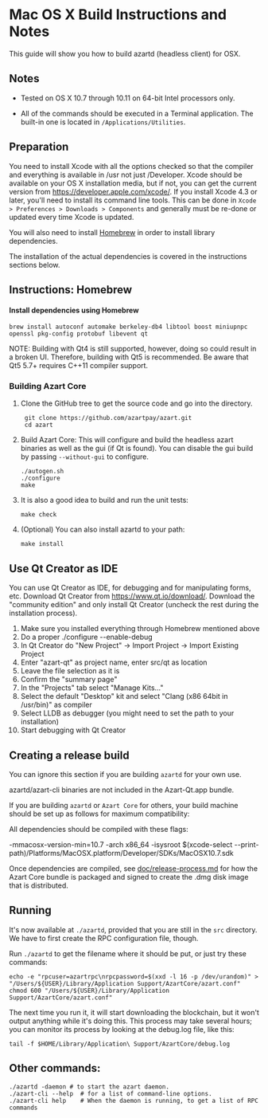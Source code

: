 Mac OS X Build Instructions and Notes
====================================
This guide will show you how to build azartd (headless client) for OSX.

Notes
-----

* Tested on OS X 10.7 through 10.11 on 64-bit Intel processors only.

* All of the commands should be executed in a Terminal application. The
built-in one is located in `/Applications/Utilities`.

Preparation
-----------

You need to install Xcode with all the options checked so that the compiler
and everything is available in /usr not just /Developer. Xcode should be
available on your OS X installation media, but if not, you can get the
current version from https://developer.apple.com/xcode/. If you install
Xcode 4.3 or later, you'll need to install its command line tools. This can
be done in `Xcode > Preferences > Downloads > Components` and generally must
be re-done or updated every time Xcode is updated.

You will also need to install [Homebrew](http://brew.sh) in order to install library
dependencies.

The installation of the actual dependencies is covered in the instructions
sections below.

Instructions: Homebrew
----------------------

#### Install dependencies using Homebrew

    brew install autoconf automake berkeley-db4 libtool boost miniupnpc openssl pkg-config protobuf libevent qt

NOTE: Building with Qt4 is still supported, however, doing so could result in a broken UI. Therefore, building with Qt5 is recommended. Be aware that Qt5 5.7+ requires C++11 compiler support.

### Building Azart Core

1. Clone the GitHub tree to get the source code and go into the directory.

        git clone https://github.com/azartpay/azart.git
        cd azart

2.  Build Azart Core:
    This will configure and build the headless azart binaries as well as the gui (if Qt is found).
    You can disable the gui build by passing `--without-gui` to configure.

        ./autogen.sh
        ./configure
        make

3.  It is also a good idea to build and run the unit tests:

        make check

4.  (Optional) You can also install azartd to your path:

        make install

Use Qt Creator as IDE
------------------------
You can use Qt Creator as IDE, for debugging and for manipulating forms, etc.
Download Qt Creator from https://www.qt.io/download/. Download the "community edition" and only install Qt Creator (uncheck the rest during the installation process).

1. Make sure you installed everything through Homebrew mentioned above
2. Do a proper ./configure --enable-debug
3. In Qt Creator do "New Project" -> Import Project -> Import Existing Project
4. Enter "azart-qt" as project name, enter src/qt as location
5. Leave the file selection as it is
6. Confirm the "summary page"
7. In the "Projects" tab select "Manage Kits..."
8. Select the default "Desktop" kit and select "Clang (x86 64bit in /usr/bin)" as compiler
9. Select LLDB as debugger (you might need to set the path to your installation)
10. Start debugging with Qt Creator

Creating a release build
------------------------
You can ignore this section if you are building `azartd` for your own use.

azartd/azart-cli binaries are not included in the Azart-Qt.app bundle.

If you are building `azartd` or `Azart Core` for others, your build machine should be set up
as follows for maximum compatibility:

All dependencies should be compiled with these flags:

 -mmacosx-version-min=10.7
 -arch x86_64
 -isysroot $(xcode-select --print-path)/Platforms/MacOSX.platform/Developer/SDKs/MacOSX10.7.sdk

Once dependencies are compiled, see [doc/release-process.md](release-process.md) for how the Azart Core
bundle is packaged and signed to create the .dmg disk image that is distributed.

Running
-------

It's now available at `./azartd`, provided that you are still in the `src`
directory. We have to first create the RPC configuration file, though.

Run `./azartd` to get the filename where it should be put, or just try these
commands:

    echo -e "rpcuser=azartrpc\nrpcpassword=$(xxd -l 16 -p /dev/urandom)" > "/Users/${USER}/Library/Application Support/AzartCore/azart.conf"
    chmod 600 "/Users/${USER}/Library/Application Support/AzartCore/azart.conf"

The next time you run it, it will start downloading the blockchain, but it won't
output anything while it's doing this. This process may take several hours;
you can monitor its process by looking at the debug.log file, like this:

    tail -f $HOME/Library/Application\ Support/AzartCore/debug.log

Other commands:
-------

    ./azartd -daemon # to start the azart daemon.
    ./azart-cli --help  # for a list of command-line options.
    ./azart-cli help    # When the daemon is running, to get a list of RPC commands
